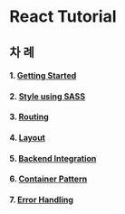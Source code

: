 # React Tutorial

## 차 례

#### 1. [Getting Started](./docs/chapter-01-getting-started.md)  
#### 2. [Style using SASS](./docs/chapter-02-style-using-sass.md)  
#### 3. [Routing](./docs/chapter-03-routing.md)  
#### 4. [Layout](./docs/chapter-04-layout.md)  
#### 5. [Backend Integration](./docs/chapter-05-backend-integration.md)  
#### 6. [Container Pattern](./docs/chapter-06-container-pattern.md)  
#### 7. [Error Handling](./docs/chapter-07-error-handling.md)
